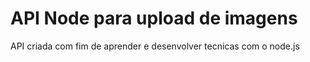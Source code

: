 # API Node para upload de imagens

API criada com fim de aprender e desenvolver tecnicas
com o node.js
